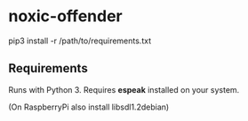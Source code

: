 # noxic-offender
pip3 install -r /path/to/requirements.txt

## Requirements
Runs with Python 3.
Requires **espeak** installed on your system. 

(On RaspberryPi also install libsdl1.2debian)
